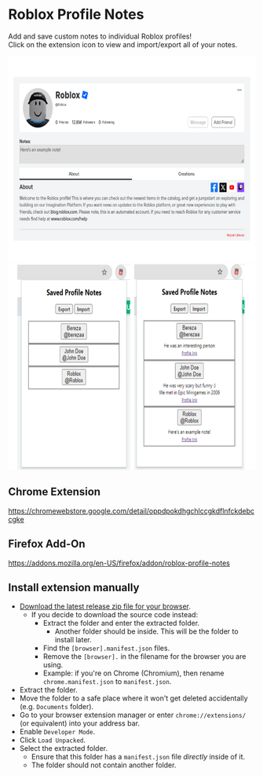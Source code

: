 # Roblox Profile Notes  

Add and save custom notes to individual Roblox profiles!  
Click on the extension icon to view and import/export all of your notes.

<img src="./example.png" height=420px></img>
<img src="./popup.png" height=420px></img>

## Chrome Extension
https://chromewebstore.google.com/detail/oppdpokdhgchlccgkdflnfckdebccgke

## Firefox Add-On
https://addons.mozilla.org/en-US/firefox/addon/roblox-profile-notes

## Install extension manually
- [Download the latest release zip file for your browser](https://github.com/charleskimbac/roblox-profile-notes/releases).
  - If you decide to download the source code instead:
    - Extract the folder and enter the extracted folder.
      - Another folder should be inside. This will be the folder to install later.
    - Find the `[browser].manifest.json` files.
    - Remove the `[browser].` in the filename for the browser you are using.
    - Example: if you're on Chrome (Chromium), then rename `chrome.manifest.json` to `manifest.json`.
- Extract the folder.
- Move the folder to a safe place where it won't get deleted accidentally (e.g. `Documents` folder).
- Go to your browser extension manager or enter `chrome://extensions/` (or equivalent) into your address bar.
- Enable `Developer Mode`.
- Click `Load Unpacked`.
- Select the extracted folder.
  - Ensure that this folder has a `manifest.json` file *directly* inside of it.
  - The folder should not contain another folder.
